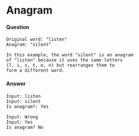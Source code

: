 Anagram
======================================


#### Question
```
Original word: "listen"
Anagram: "silent"

In this example, the word "silent" is an anagram 
of "listen" because it uses the same letters 
(l, i, s, t, e, n) but rearranges them to 
form a different word.
```

#### Answer
```
Input: listen
Input: silent
Is anagram?: Yes

Input: Wrong
Input: Yes
Is anagram? No
```